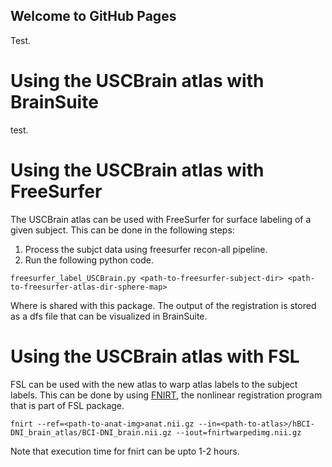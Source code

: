 ## Welcome to GitHub Pages
Test.
# Using the USCBrain atlas with BrainSuite
test.
# Using the USCBrain atlas with FreeSurfer
The USCBrain atlas can be used with FreeSurfer for surface labeling of a given subject. This can be done in the following steps:

1. Process the subjct data using freesurfer recon-all pipeline.
2. Run the following python code.
``` 
freesurfer_label_USCBrain.py <path-to-freesurfer-subject-dir> <path-to-freesurfer-atlas-dir-sphere-map>
```
Where <path-to-freesurfer-atlas-dir-sphere-map> is shared with this package.
The output of the registration is stored as a dfs file that can be visualized in BrainSuite.

# Using the USCBrain atlas with FSL

FSL can be used with the new atlas to warp atlas labels to the subject labels. This can be done by using [FNIRT](https://fsl.fmrib.ox.ac.uk/fsl/fslwiki/FNIRT), the nonlinear registration program that is part of FSL package. 

```
fnirt --ref=<path-to-anat-img>anat.nii.gz --in=<path-to-atlas>/hBCI-DNI_brain_atlas/BCI-DNI_brain.nii.gz --iout=fnirtwarpedimg.nii.gz
```
Note that execution time for fnirt can be upto 1-2 hours.
